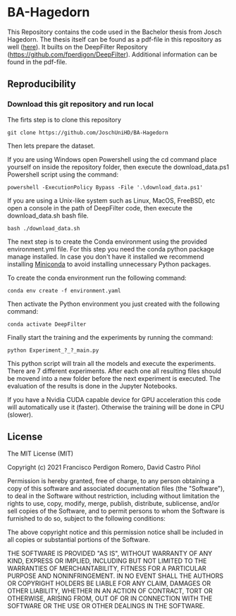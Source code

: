 # BA-Hagedorn
This Repository contains the code used in the Bachelor thesis from Josch Hagedorn. The thesis itself can be found as a pdf-file in this repository as well ([here](BA_Hagedorn.pdf)). It builts on the DeepFilter Repository (https://github.com/fperdigon/DeepFilter). Additional information can be found in the pdf-file.
## Reproducibility
  
### Download this git repository and run local
The firts step is to clone this repository
 
~~~
git clone https://github.com/JoschUniHD/BA-Hagedorn
~~~

Then lets prepare the dataset.

If you are using Windows open Powershell using the cd command place yourself on  inside the repository folder, then 
execute the download_data.ps1 Powershell script using the command:

~~~
powershell -ExecutionPolicy Bypass -File '.\download_data.ps1'
~~~

If you are using a Unix-like system such as Linux, MacOS, FreeBSD, etc open a console in the path of DeepFilter code, 
then execute the download_data.sh bash file. 

~~~
bash ./download_data.sh
~~~

The next step is to create the Conda environment using the provided environment.yml file. For this step you need the 
conda python package manage installed. In case you don't have it installed we recommend installing 
[Miniconda](https://docs.conda.io/projects/conda/en/latest/user-guide/install/) to avoid installing unnecessary Python 
packages. 

To create the conda environment run the following command:
~~~
conda env create -f environment.yaml
~~~

Then activate the Python environment you just created with the following command:

~~~
conda activate DeepFilter
~~~

Finally start the training and the experiments by running the command:

~~~
python Experiment_?_?_main.py
~~~

This python script will train all the models and execute the experiments. There are 7 different experiments. After each one all resulting files should be movend into a new folder before the next experiment is executed. The evaluation of the results is done in the Jupyter Notebooks.

If you have a Nvidia CUDA capable device for GPU acceleration this code will automatically use it (faster). Otherwise the 
training will be done in CPU (slower).   
    
## License

The MIT License (MIT)

Copyright (c) 2021 Francisco Perdigon Romero, David Castro Piñol

Permission is hereby granted, free of charge, to any person obtaining a copy
of this software and associated documentation files (the "Software"), to deal
in the Software without restriction, including without limitation the rights
to use, copy, modify, merge, publish, distribute, sublicense, and/or sell
copies of the Software, and to permit persons to whom the Software is
furnished to do so, subject to the following conditions:

The above copyright notice and this permission notice shall be included in all
copies or substantial portions of the Software.

THE SOFTWARE IS PROVIDED "AS IS", WITHOUT WARRANTY OF ANY KIND, EXPRESS OR
IMPLIED, INCLUDING BUT NOT LIMITED TO THE WARRANTIES OF MERCHANTABILITY,
FITNESS FOR A PARTICULAR PURPOSE AND NONINFRINGEMENT. IN NO EVENT SHALL THE
AUTHORS OR COPYRIGHT HOLDERS BE LIABLE FOR ANY CLAIM, DAMAGES OR OTHER
LIABILITY, WHETHER IN AN ACTION OF CONTRACT, TORT OR OTHERWISE, ARISING FROM,
OUT OF OR IN CONNECTION WITH THE SOFTWARE OR THE USE OR OTHER DEALINGS IN THE
SOFTWARE.
